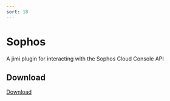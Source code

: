 ```yaml
---
sort: 18
---
```


# Sophos

A jimi plugin for interacting with the Sophos Cloud Console API


## Download

[Download](https://github.com/b1scuit-thi3f/jimiPlugin-sophos)

